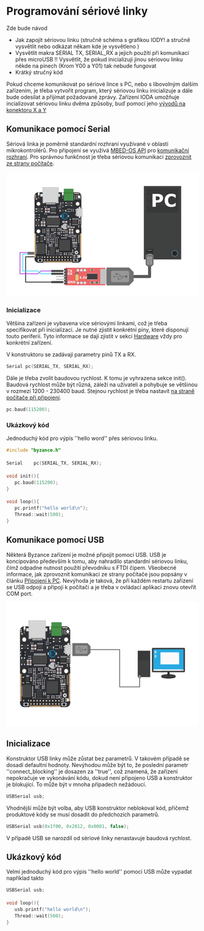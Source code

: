 # Programování sériové linky



Zde bude návod

* Jak zapojit sériovou linku \(stručně schéma s grafikou IODY! a stručně vysvětlit nebo odkázat někam kde je vysvětleno \)
* Vysvětlit makra SERIAL TX, SERIAL\_RX a jejich použití při komunikaci přes microUSB !! Vysvětlit, že pokud inicializuji jinou sériovou linku někde na pinech \(Krom Y00 a Y01\) tak nebude fungovat
* Krátký stručný kód



Pokud chceme komunikovat po sériové lince s PC, nebo s libovolným dalším zařízením, je třeba vytvořit program, který sériovou linku inicializuje a dále bude odesílat a přijímat požadované zprávy. Zařízení IODA umožňuje incializovat sériovou linku dvěma způsoby, buď pomocí jeho [vývodů na konektoru X a Y](../../hardware/zakladni-jednotky/iodag3e/rozhrani-a-periferie.md#metody-napajeni)

## Komunikace pomocí Serial

Sériová linka je poměrně standardní rozhraní využívané v oblasti mikrokontrolérů. Pro připojení se využívá [MBED-OS API](https://github.com/byzance/public-documentation/tree/38b460c46404c197299c0f0a84e3402a9b74c8d7/byzance_documentation/hardware_intro/API/mbed-api.md) pro [komunikační rozhraní](https://github.com/byzance/public-documentation/tree/38b460c46404c197299c0f0a84e3402a9b74c8d7/byzance_documentation/hardware_intro/API/mbed-api/komunikacni-rozhrani.md). Pro správnou funkčnost je třeba sériovou komunikaci [zprovoznit ze strany počítače](https://github.com/byzance/public-documentation/tree/38b460c46404c197299c0f0a84e3402a9b74c8d7/byzance_documentation/hardware_intro/navody/pripojeni-k-pc.md).

![P&#x159;ipojen&#xED; s&#xE9;riov&#xE9; linky pomoc&#xED; v&#xFD;vod&#x16F; XY konektoru](../../../.gitbook/assets/seriova_komunikace_ttl.png)

### Inicializace

Většina zařízení je vybavena více sériovými linkami, což je třeba specifikovat při inicializaci. Je nutné zjistit konkrétní piny, které disponují touto periferií. Tyto informace se dají zjistit v sekci [Hardware](https://github.com/byzance/public-documentation/tree/38b460c46404c197299c0f0a84e3402a9b74c8d7/Hardware/README.md) vždy pro konkrétní zařízení.

V konstruktoru se zadávají parametry pinů TX a RX.

```cpp
Serial pc(SERIAL_TX, SERIAL_RX);
```

Dále je třeba zvolit baudovou rychlost. K tomu je vyhrazena sekce init\(\). Baudová rychlost může být různá, záleží na uživateli a pohybuje se většinou v rozmezí 1200 - 230400 baud. Stejnou rychlost je třeba nastavit [na straně počítače při připojení](https://github.com/byzance/public-documentation/tree/38b460c46404c197299c0f0a84e3402a9b74c8d7/byzance_documentation/hardware_intro/navody/pripojeni-k-pc.md).

```cpp
pc.baud(115200);
```

### Ukázkový kód

Jednoduchý kód pro výpis ''hello word'' přes sériovou linku.

```cpp
#include "byzance.h"

Serial    pc(SERIAL_TX, SERIAL_RX);

void init(){
   pc.baud(115200);
}

void loop(){
   pc.printf("hello world\n");
   Thread::wait(500);
}
```

## Komunikace pomocí USB

Některá Byzance zařízení je možné připojit pomocí USB. USB je koncipováno především k tomu, aby nahradilo standardní sériovou linku, čímž odpadne nutnost použití převodníku s FTDI čipem. Všeobecné informace, jak zprovoznit komunikaci ze strany počítače jsou popsány v článku [Připojení k PC](https://github.com/byzance/public-documentation/tree/38b460c46404c197299c0f0a84e3402a9b74c8d7/byzance_documentation/hardware_intro/navody/pripojeni-k-pc.md). Nevýhoda je taková, že při každém restartu zařízení se USB odpojí a připojí k počítači a je třeba v ovládací aplikaci znovu otevřít COM port.

![P&#x159;ipojen&#xED; s&#xE9;riov&#xE9; linky pomoc&#xED; microUSB](../../../.gitbook/assets/seriova_komunikace%20%282%29.png)

## Inicializace

Konstruktor USB linky může zůstat bez parametrů. V takovém případě se dosadí defaultní hodnoty. Nevýhodou může být to, že poslední parametr ''connect\_blocking'' je dosazen za ''true'', což znamená, že zařízení nepokračuje ve vykonávání kódu, dokud není připojeno USB a konstruktor je blokující. To může být v mnoha případech nežádoucí.

```cpp
USBSerial usb;
```

Vhodnější může být volba, aby USB konstruktor neblokoval kód, přičemž produktové kódy se musí dosadit do předchozích parametrů.

```cpp
USBSerial usb(0x1f00, 0x2012, 0x0001, false);
```

V případě USB se narozdíl od sériové linky nenastavuje baudová rychlost.

## Ukázkový kód

Velmi jednoduchý kód pro výpis ''hello world'' pomocí USB může vypadat například takto

```cpp
USBSerial usb;

void loop(){
   usb.printf("hello world\n");
   Thread::wait(500);
}
```


